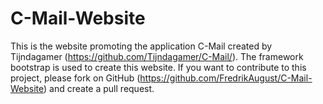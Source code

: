 C-Mail-Website
==============

This is the website promoting the application C-Mail created by Tijndagamer (https://github.com/Tijndagamer/C-Mail/). The framework bootstrap is used to create this website.
If you want to contribute to this project, please fork on GitHub (https://github.com/FredrikAugust/C-Mail-Website) and create a pull request.
